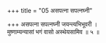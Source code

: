 +++
title = "05 असपत्ना सपत्नघ्नी"

+++
असपत्ना सपत्नघ्नी जयन्त्यभिभूवरी ।  
मुष्णाम्यन्यासां भगं वासो अस्थेयसामिव ॥ ५ ॥